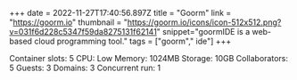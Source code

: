 +++
date = 2022-11-27T17:40:56.897Z
title = "Goorm"
link = "https://goorm.io"
thumbnail = "https://goorm.io/icons/icon-512x512.png?v=031f6d228c5347f59da8275131f62141"
snippet="goormIDE is a web-based cloud programming tool."
tags = ["goorm"," ide"]
+++

Container slots: 5
CPU: Low
Memory: 1024MB
Storage: 10GB
Collaborators: 5
Guests: 3
Domains: 3
Concurrent run: 1
